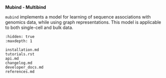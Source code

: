 **Mubind - Multibind**

`mubind` implements a model for learning of sequence associations with genomics data, while using graph representations. This model is applicable to both single-cell and bulk data.

```{toctree}
:hidden: true
:maxdepth: 1

installation.md
tutorials.rst
api.md
changelog.md
developer_docs.md
references.md
```
